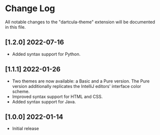 # Change Log

All notable changes to the "dartcula-theme" extension will be documented in this file.

## [1.2.0] 2022-07-16

- Added syntax support for Python.

## [1.1.1] 2022-01-26

- Two themes are now available: a Basic and a Pure version. The Pure version additionally replicates the IntelliJ editors' interface color scheme.
- Improved syntax support for HTML and CSS.
- Added syntax support for Java.

## [1.0.0] 2022-01-14

- Initial release
